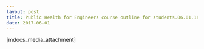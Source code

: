 ```yaml
---
layout: post
title: Public Health for Engineers course outline for students.06.01.18
date: 2017-06-01
---
```


[mdocs_media_attachment]